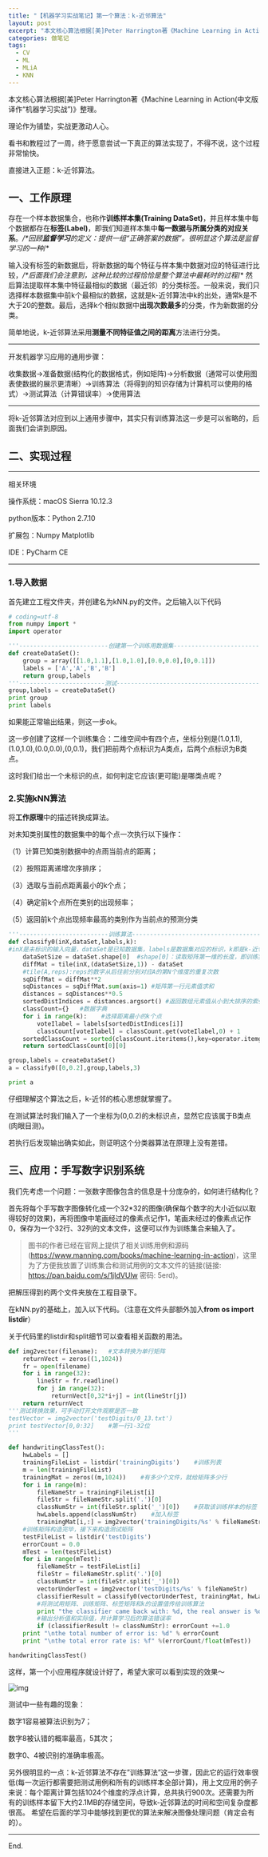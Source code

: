 ```yaml
---
title: "【机器学习实战笔记】第一个算法：k-近邻算法"
layout: post
excerpt: "本文核心算法根据[美]Peter Harrington著《Machine Learning in Action(中文版译作“机器学习实战”)》整理。"
categories: 做笔记
tags:
  - CV
  - ML
  - MLiA
  - KNN
---
```


本文核心算法根据[美]Peter Harrington著《Machine Learning in Action(中文版译作“机器学习实战”)》整理。

理论作为铺垫，实战更激动人心。

看书和教程过了一周，终于愿意尝试一下真正的算法实现了，不得不说，这个过程非常愉快。

直接进入正题：k-近邻算法。

## 一、工作原理

存在一个样本数据集合，也称作**训练样本集(Training DataSet)**，并且样本集中每个数据都存在**标签(Label)**，即我们知道样本集中**每一数据与所属分类的对应关系**。*/\*回顾**监督学习**的定义：提供一组“正确答案的数据”。很明显这个算法是监督学习的一种*/*

输入没有标签的新数据后，将新数据的每个特征与样本集中数据对应的特征进行比较，*/\*后面我们会注意到，这种比较的过程恰恰是整个算法中最耗时的过程*/* 然后算法提取样本集中特征最相似的数据（最近邻）的分类标签。一般来说，我们只选择样本数据集中前k个最相似的数据，这就是k-近邻算法中k的出处，通常k是不大于20的整数。最后，选择k个相似数据中**出现次数最多**的分类，作为新数据的分类。

简单地说，k-近邻算法采用**测量不同特征值之间的距离**方法进行分类。

------

开发机器学习应用的通用步骤：

收集数据->准备数据(结构化的数据格式，例如矩阵)->分析数据（通常可以使用图表使数据的展示更清晰）->训练算法（将得到的知识存储为计算机可以使用的格式）->测试算法（计算错误率）->使用算法

------

将k-近邻算法对应到以上通用步骤中，其实只有训练算法这一步是可以省略的，后面我们会讲到原因。

## 二、实现过程

------

相关环境

操作系统：macOS Sierra 10.12.3

python版本：Python 2.7.10

扩展包：Numpy Matplotlib

IDE：PyCharm CE

------

### 1.导入数据

首先建立工程文件夹，并创建名为kNN.py的文件。之后输入以下代码

```python
# coding=utf-8
from numpy import *
import operator

'''-------------------------创建第一个训练用数据集------------------------------'''
def createDataSet():
    group = array([[1.0,1.1],[1.0,1.0],[0.0,0.0],[0,0.1]])
    labels = ['A','A','B','B']
    return group,labels
'''------------------------测试----------------------------------------------'''
group,labels = createDataSet()
print group
print labels
```

如果能正常输出结果，则这一步ok。

这一步创建了这样一个训练集合：二维空间中有四个点，坐标分别是(1.0,1.1),(1.0,1.0),(0.0,0.0),(0,0.1)，我们把前两个点标识为A类点，后两个点标识为B类点。

这时我们给出一个未标识的点，如何判定它应该(更可能)是哪类点呢？

### 2.实施kNN算法

将**工作原理**中的描述转换成算法。

对未知类别属性的数据集中的每个点一次执行以下操作：

（1）计算已知类别数据中的点雨当前点的距离；

（2）按照距离递增次序排序；

（3）选取与当前点距离最小的k个点；

（4）确定前k个点所在类别的出现频率；

（5）返回前k个点出现频率最高的类别作为当前点的预测分类

```python
'''-------------------------训练算法--------------------------------------------'''
def classify0(inX,dataSet,labels,k):    
#inX是未标识的输入向量，dataSet是已知数据集，labels是数据集对应的标识，k即是k-近邻算法中定义的k
    dataSetSize = dataSet.shape[0]  #shape[0]：读取矩阵第一维的长度，即训练实例的个数
    diffMat = tile(inX,(dataSetSize,1)) - dataSet   
    #tile(A,reps):reps的数字从后往前分别对应A的第N个维度的重复次数
    sqDiffMat = diffMat**2
    sqDistances = sqDiffMat.sum(axis=1) #矩阵第一行元素值求和
    distances = sqDistances**0.5
    sortedDistIndices = distances.argsort() #返回数组元素值从小到大排序的索引值
    classCount={}   #数据字典
    for i in range(k):    #选择距离最小的k个点
        voteIlabel = labels[sortedDistIndices[i]]
        classCount[voteIlabel] = classCount.get(voteIlabel,0) + 1
    sortedClassCount = sorted(classCount.iteritems(),key=operator.itemgetter(1),reverse=True)
    return sortedClassCount[0][0]

group,labels = createDataSet()
a = classify0([0,0.2],group,labels,3)

print a
```

仔细理解这个算法之后，k-近邻的核心思想就掌握了。

在测试算法时我们输入了一个坐标为(0,0.2)的未标识点，显然它应该属于B类点(肉眼目测)。

若执行后发现输出确实如此，则证明这个分类器算法在原理上没有差错。

## 三、应用：手写数字识别系统

我们先考虑一个问题：一张数字图像包含的信息是十分庞杂的，如何进行结构化？

首先将每个手写数字图像转化成一个32*32的图像(确保每个数字的大小近似以取得较好的效果)，再将图像中笔画经过的像素点记作1，笔画未经过的像素点记作0，保存为一个32行、32列的文本文件，这便可以作为训练集合来输入了。

> 图书的作者已经在官网上提供了相关训练用例和源码(<https://www.manning.com/books/machine-learning-in-action>)，这里为了方便我放置了训练集合和测试用例的文本文件的链接(链接: <https://pan.baidu.com/s/1jIdVUlw> 密码: 5erd)。

把解压得到的两个文件夹放在工程目录下。

在kNN.py的基础上，加入以下代码。（注意在文件头部额外加入**from os import listdir**）

关于代码里的listdir和split细节可以查看相关函数的用法。

```python
def img2vector(filename):   #文本转换为单行矩阵
    returnVect = zeros((1,1024))
    fr = open(filename)
    for i in range(32):
        lineStr = fr.readline()
        for j in range(32):
            returnVect[0,32*i+j] = int(lineStr[j])
    return returnVect
'''测试转换效果，可手动打开文件观察是否一致
testVector = img2vector('testDigits/0_13.txt')
print testVector[0,0:32]    #第一行1-32位
'''

def handwritingClassTest():
    hwLabels = []
    trainingFileList = listdir('trainingDigits')    #训练列表
    m = len(trainingFileList)
    trainingMat = zeros((m,1024))    #有多少个文件，就给矩阵多少行
    for i in range(m):
        fileNameStr = trainingFileList[i]
        fileStr = fileNameStr.split('.')[0]
        classNumStr = int(fileStr.split('_')[0])    #获取该训练样本的标签
        hwLabels.append(classNumStr)    #加入标签
        trainingMat[i,:] = img2vector('trainingDigits/%s' % fileNameStr)    #将格式化的文本文件加入矩阵
    #训练矩阵构造完毕，接下来构造测试矩阵
    testFileList = listdir('testDigits')
    errorCount = 0.0
    mTest = len(testFileList)
    for i in range(mTest):
        fileNameStr = testFileList[i]
        fileStr = fileNameStr.split('.')[0]
        classNumStr = int(fileStr.split('_')[0])
        vectorUnderTest = img2vector('testDigits/%s' % fileNameStr)
        classifierResult = classify0(vectorUnderTest, trainingMat, hwLabels, 3)
        #将测试用矩阵、训练矩阵、标签矩阵和k的设置值传给训练算法
        print "the classifier came back with: %d, the real answer is %d" %(classifierResult, classNumStr)
        #输出分析值和实际值，并计算学习后的算法错误率
        if (classifierResult != classNumStr): errorCount +=1.0
    print "\nthe total number of error is: %d" % errorCount
    print "\nthe total error rate is: %f" %(errorCount/float(mTest))

handwritingClassTest()
```

这样，第一个小应用程序就设计好了，希望大家可以看到实现的效果～

![img](https://github.com/HusterHope/blogimage/raw/master/ch2result.png)

测试中一些有趣的现象：

数字1容易被算法识别为7；

数字8被认错的概率最高，5其次；

数字0、4被识别的准确率极高。

另外很明显的一点：k-近邻算法不存在”训练算法”这一步骤，因此它的运行效率很低(每一次运行都需要把测试用例和所有的训练样本全部计算)，用上文应用的例子来说：每个距离计算包括1024个维度的浮点计算，总共执行900次。还需要为所有的训练样本留下大约2.1MB的存储空间，导致k-近邻算法的时间和空间复杂度都很高。
希望在后面的学习中能够找到更优的算法来解决图像处理问题（肯定会有的）。

------

End.